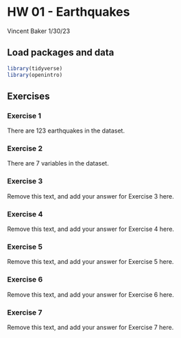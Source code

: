 HW 01 - Earthquakes
================
Vincent Baker
1/30/23

## Load packages and data

``` r
library(tidyverse)
library(openintro)
```

## Exercises

### Exercise 1

There are 123 earthquakes in the dataset.

### Exercise 2

There are 7 variables in the dataset.

### Exercise 3

Remove this text, and add your answer for Exercise 3 here.

### Exercise 4

Remove this text, and add your answer for Exercise 4 here.

### Exercise 5

Remove this text, and add your answer for Exercise 5 here.

### Exercise 6

Remove this text, and add your answer for Exercise 6 here.

### Exercise 7

Remove this text, and add your answer for Exercise 7 here.
